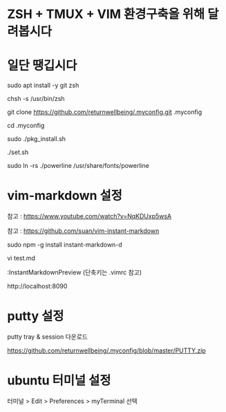 # ZSH + TMUX + VIM 환경구축을 위해 달려봅시다

# 일단 땡깁시다
sudo apt install -y git zsh

chsh -s /usr/bin/zsh

git clone https://github.com/returnwellbeing/.myconfig.git .myconfig

cd .myconfig

sudo ./pkg_install.sh

./set.sh

sudo ln -rs ./powerline /usr/share/fonts/powerline

# vim-markdown 설정
참고 : https://www.youtube.com/watch?v=NqKDUxp5wsA

참고 : https://github.com/suan/vim-instant-markdown

sudo npm -g install instant-markdown-d

vi test.md

:InstantMarkdownPreview (단축키는 .vimrc 참고)

http://localhost:8090

# putty 설정

putty tray & session 다운로드

https://github.com/returnwellbeing/.myconfig/blob/master/PUTTY.zip

# ubuntu 터미널 설정

터미널 > Edit > Preferences > myTerminal 선택
